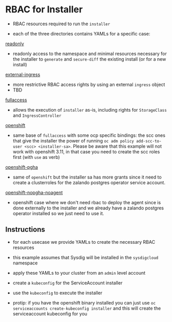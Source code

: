 # RBAC for Installer

- RBAC resources required to run the `installer`

- each of the three directories contains YAMLs for a specific case:

[readonly](readonly)
- readonly access to the namespace and minimal resources necessary for the installer to 
  `generate` and `secure-diff` the existing install (or for a new install)

[external-ingress](external-ingress)
- more restrictive RBAC access rights by using an external `ingress` object
- TBD
  
[fullaccess](fullaccess)
- allows the execution of `installer` as-is, including rights for `StorageClass` and `IngressController`

[openshift](openshift)
- same base of `fullaccess` with some ocp specific bindings: the scc ones that give the installer the power of running `oc adm policy add-scc-to-user <scc> <installer-sa>`. Please be aware that this example will not work with openshift 3.11, in that case you need to create the scc roles first (with `use` as verb)

[openshift-pgha](openshift-pgha)
- same of `openshift` but the installer sa has more grants since it need to create a clusterroles for the zalando postgres operator service account.

[openshift-nopgha-noagent](openshift-nopgha-noagent)
- openshift case where we don't need rbac to deploy the agent since is done externally to the installer and we already have a zalando postgres operator installed so we just need to use it.

## Instructions

- for each usecase we provide YAMLs to create the necessary RBAC resources

- this example assumes that Sysdig will be installed in the `sysdigcloud` namespace

- apply these YAMLs to your cluster from an `admin` level account

- create a `kubeconfig` for the ServiceAccount installer

- use the `kubeconfig` to execute the installer

- protip: if you have the openshift binary installed you can just use `oc serviceaccounts create-kubeconfig installer` and this will create the serviceaccount kubeconfig for you
